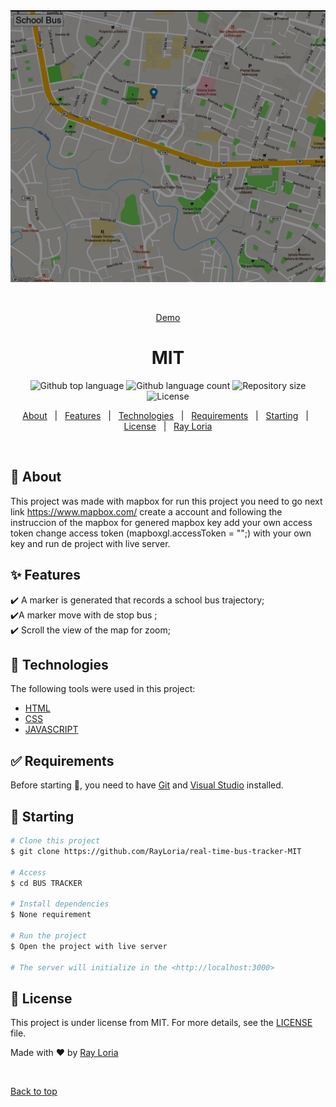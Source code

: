 <div align="center" id="top"> 
  <img src="logo.png" alt="MIT" />

&#xa0;

<a href="https://rayloria.github.io/real-time-bus-tracker-MIT/">Demo</a>

</div>

<h1 align="center">MIT</h1>

<p align="center">
  <img alt="Github top language" src="https://img.shields.io/github/languages/top/RayLoria/real-time-bus-tracker-MIT?color=56BEB8">

  <img alt="Github language count" src="https://img.shields.io/github/languages/count/RayLoria/real-time-bus-tracker-MIT?color=56BEB8">

  <img alt="Repository size" src="https://img.shields.io/github/repo-size/RayLoria/real-time-bus-tracker-MIT?color=56BEB8">

  <img alt="License" src="https://img.shields.io/github/license/RayLoria/real-time-bus-tracker-MIT?color=56BEB8">

  <!-- <img alt="Github issues" src="https://img.shields.io/github/issues/{{YOUR_GITHUB_USERNAME}}/mit?color=56BEB8" /> -->

  <!-- <img alt="Github forks" src="https://img.shields.io/github/forks/{{YOUR_GITHUB_USERNAME}}/mit?color=56BEB8" /> -->

  <!-- <img alt="Github stars" src="https://img.shields.io/github/stars/{{YOUR_GITHUB_USERNAME}}/mit?color=56BEB8" /> -->
</p>

<!-- Status -->

<!-- <h4 align="center">
	🚧  MIT 🚀 Under construction...  🚧
</h4>

<hr> -->

<p align="center">
  <a href="#dart-about">About</a> &#xa0; | &#xa0; 
  <a href="#sparkles-features">Features</a> &#xa0; | &#xa0;
  <a href="#rocket-technologies">Technologies</a> &#xa0; | &#xa0;
  <a href="#white_check_mark-requirements">Requirements</a> &#xa0; | &#xa0;
  <a href="#checkered_flag-starting">Starting</a> &#xa0; | &#xa0;
  <a href="#memo-license">License</a> &#xa0; | &#xa0;
  <a href="https://github.com/RayLoria" target="_blank">Ray Loria</a>
</p>

<br>

## :dart: About

This project was made with mapbox for run this project you need to go next link https://www.mapbox.com/ create a account and following the instruccion of the mapbox for genered mapbox key add your own access token change access token (mapboxgl.accessToken = "";) with your own key and run de project with live server.

## :sparkles: Features

:heavy_check_mark: A marker is generated that records a school bus trajectory;\
:heavy_check_mark:A marker move with de stop bus ;\
:heavy_check_mark: Scroll the view of the map for zoom;

## :rocket: Technologies

The following tools were used in this project:

- [HTML](https://www.w3schools.com/html/)
- [CSS](https://www.w3schools.com/css/)
- [JAVASCRIPT](https://www.w3schools.com/js/)

## :white_check_mark: Requirements

Before starting :checkered_flag:, you need to have [Git](https://git-scm.com) and [Visual Studio](https://code.visualstudio.com/) installed.

## :checkered_flag: Starting

```bash
# Clone this project
$ git clone https://github.com/RayLoria/real-time-bus-tracker-MIT

# Access
$ cd BUS TRACKER

# Install dependencies
$ None requirement

# Run the project
$ Open the project with live server

# The server will initialize in the <http://localhost:3000>
```

## :memo: License

This project is under license from MIT. For more details, see the [LICENSE](LICENSE.md) file.

Made with :heart: by <a href="https://github.com/RayLoria" target="_blank">Ray Loria</a>

&#xa0;

<a href="#top">Back to top</a>
